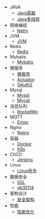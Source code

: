 * JAVA
    * [Java容器](md/Java容器.md)
    * [Java多线程](md/Java多线程.md)
* 网络编程
    * [Netty](md/Netty学习心得.md)
* JVM
    * [JVM](md/JVM.md)
* Redis
    * [Redis](md/Redis.md)
* Mybatis
    * [Mybatis](md/Mybatis.md)
* 微服务
	* [微服务](md/微服务.md)
	* [Actuator](md/Actuator.md)
	* [OAuth2](md/OAuth2.md)
* Mysql
    * [Mysql](md/Mysql.md)
    * [Mycat](md/Mycat.md)
* 消息队列
    * [RocketMq](md/RocketMq.md)
* MQTT
    * [Emqx](md/EMQX.md)
* Nginx
    * [Nginx](md/Nginx.md)
* 容器
    * [Docker](md/Docker.md)
	* [K8s](md/K8s.md)
* CI\CD
    * [Jenkins](md/Jenkins.md)
* Linux
    * [Linux命令](md/Linux指令.md)
* 数据安全
    * [SSL](md/SSL.md)
	* [gb35114](md/GB35114学习笔记.md)
* 架构设计
    * [安全架构](md/平台安全架构设计.md)
* 性能
    * [性能优化](md/性能优化.md)


